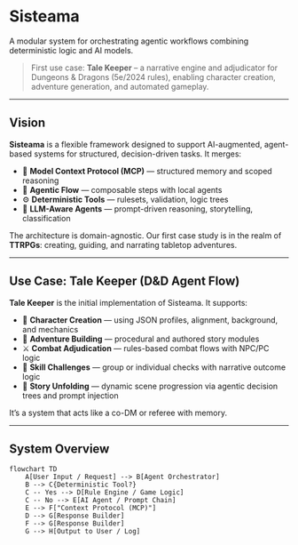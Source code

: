 # Sisteama

A modular system for orchestrating agentic workflows combining deterministic logic and AI models.

> First use case: **Tale Keeper** – a narrative engine and adjudicator for Dungeons & Dragons (5e/2024 rules), enabling character creation, adventure generation, and automated gameplay.

---

## Vision

**Sisteama** is a flexible framework designed to support AI-augmented, agent-based systems for structured, decision-driven tasks. It merges:

- 🧠 **Model Context Protocol (MCP)** — structured memory and scoped reasoning
- 🧭 **Agentic Flow** — composable steps with local agents
- ⚙️ **Deterministic Tools** — rulesets, validation, logic trees
- 🤖 **LLM-Aware Agents** — prompt-driven reasoning, storytelling, classification

The architecture is domain-agnostic. Our first case study is in the realm of **TTRPGs**: creating, guiding, and narrating tabletop adventures.

---

## Use Case: Tale Keeper (D&D Agent Flow)

**Tale Keeper** is the initial implementation of Sisteama. It supports:

- 📜 **Character Creation** — using JSON profiles, alignment, background, and mechanics
- 🧭 **Adventure Building** — procedural and authored story modules
- ⚔️ **Combat Adjudication** — rules-based combat flows with NPC/PC logic
- 🎲 **Skill Challenges** — group or individual checks with narrative outcome logic
- 📖 **Story Unfolding** — dynamic scene progression via agentic decision trees and prompt injection

It’s a system that acts like a co-DM or referee with memory.

---

## System Overview

```mermaid
flowchart TD
    A[User Input / Request] --> B[Agent Orchestrator]
    B --> C{Deterministic Tool?}
    C -- Yes --> D[Rule Engine / Game Logic]
    C -- No --> E[AI Agent / Prompt Chain]
    E --> F["Context Protocol (MCP)"]
    D --> G[Response Builder]
    F --> G[Response Builder]
    G --> H[Output to User / Log]
